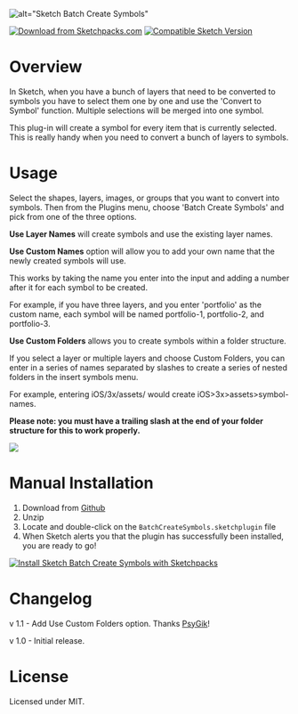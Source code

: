 ![alt="Sketch Batch Create Symbols"](https://raw.githubusercontent.com/demersdesigns/sketch-batch-create-symbols/gh-pages/logo.png)

[![Download from Sketchpacks.com](https://badges.sketchpacks.com/plugins/com.example.sketch.batch-create-symbols/version.svg)](https://api.sketchpacks.com/v1/plugins/com.example.sketch.batch-create-symbols/download) [![Compatible Sketch Version](https://badges.sketchpacks.com/plugins/com.example.sketch.batch-create-symbols/compatibility.svg)](https://sketchpacks.com/demersdesigns/sketch-batch-symbols)

# Overview
In Sketch, when you have a bunch of layers that need to be converted to symbols
you have to select them one by one and use the 'Convert to Symbol' function. Multiple
selections will be merged into one symbol.

This plug-in will create a symbol for every item that is currently selected.
This is really handy when you need to convert a bunch of layers to symbols.

# Usage
Select the shapes, layers, images, or groups that you want to convert into symbols. Then from the Plugins menu,
choose 'Batch Create Symbols' and pick from one of the three options.

**Use Layer Names** will create symbols and use the existing layer names.

**Use Custom Names** option will allow you to add your own name that the newly created symbols will use.

This works by taking the name you enter into the input and adding a number after it for each symbol to be created.

For example, if you have three layers, and you enter 'portfolio' as the custom name, each symbol will be named portfolio-1, portfolio-2, and portfolio-3.

**Use Custom Folders** allows you to create symbols within a folder structure.

If you select a layer or multiple layers and choose Custom Folders, you can enter in a series of names separated by slashes to create a series of nested folders in the insert symbols menu.

For example, entering iOS/3x/assets/ would create iOS>3x>assets>symbol-names.

**Please note: you must have a trailing slash at the end of your folder structure for this to work properly.**

<img src="https://raw.githubusercontent.com/demersdesigns/sketch-batch-create-symbols/gh-pages/demo.gif" />

# Manual Installation
1. Download from [Github](https://github.com/demersdesigns/sketch-batch-create-symbols/archive/master.zip)
2. Unzip
3. Locate and double-click on the `BatchCreateSymbols.sketchplugin` file
4. When Sketch alerts you that the plugin has successfully been installed, you are ready to go!

[![Install Sketch Batch Create Symbols with Sketchpacks](http://sketchpacks-com.s3.amazonaws.com/assets/badges/sketchpacks-badge-install.png "Install Sketch Batch Create Symbols with Sketchpacks")](https://sketchpacks.com/demersdesigns/sketch-batch-create-symbols/install)

# Changelog
v 1.1 - Add Use Custom Folders option. Thanks [PsyGik](https://github.com/PsyGik)!

v 1.0 - Initial release.

# License
Licensed under MIT.
